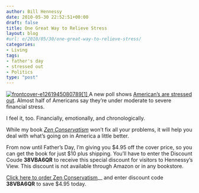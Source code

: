```yaml
---
author: Bill Hennessy
date: 2010-05-30 22:52:51+00:00
draft: false
title: One Great Way to Relieve Stress
layout: blog
#url: e/2010/05/30/one-great-way-to-relieve-stress/
categories:
- Living
tags:
- father's day
- stressed out
- Politics
type: "post"
---
```


[![frontcover-e1261945080789[1]](https://hennessysview.com/wp-content/uploads/2010/05/frontcovere126194508078911.png)
](https://www.createspace.com/3417300) A new poll shows [American’s are stressed out](https://apnews.myway.com/article/20100530/D9G1BJFO1.html). Almost half of Americans say they’re under moderate to severe financial stress.

 

I feel it, too. Financially, emotionally, and chronologically.

 

While my book _[Zen Conservatism](https://www.createspace.com/3417300)_ won’t fix all your problems, it will help you deal with what’s going on in America a little better.

 

From now until Father’s Day, I’m giving you $4.95 off the cover price, so you can get the book for just $10 plus shipping. You’ll have to enter the Discount Coude **38VBA6QR** to receive this special discount for visitors to Hennessy’s View. This discount is not available through Amazon or in any bookstore.

 

[Click here to order Zen Conservatism](https://www.createspace.com/3417300)__ and enter discount code **38VBA6QR** to save $4.95 today. 
